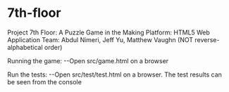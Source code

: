 7th-floor
=========

Project 7th Floor:  A Puzzle Game in the Making
Platform:  HTML5 Web Application
Team:  Abdul Nimeri, Jeff Yu, Matthew Vaughn (NOT reverse-alphabetical order)

Running the game:
--Open src/game.html on a browser

Run the tests:
--Open src/test/test.html on a browser.  The test results can be seen from the console
